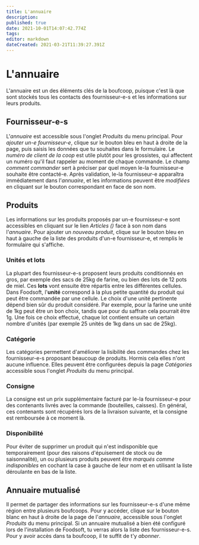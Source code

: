 ```yaml
---
title: L'annuaire
description: 
published: true
date: 2021-10-01T14:07:42.774Z
tags: 
editor: markdown
dateCreated: 2021-03-21T11:39:27.391Z
---
```


# L'annuaire
L'annuaire est un des éléments clés de la boufcoop, puisque c'est là que sont stockés tous les contacts des fournisseur-e-s et les informations sur leurs produits.

## Fournisseur-e-s
L'*annuaire* est accessible sous l'onglet *Produits* du menu principal. Pour *ajouter un-e fournisseur-e*, clique sur le bouton bleu en haut à droite de la page, puis saisis les données que tu souhaites dans le formulaire. Le *numéro de client de la coop* est utile plutôt pour les grossistes, qui affectent un numéro qu'il faut rappeler au moment de chaque commande. Le champ *comment commander* sert à préciser par quel moyen le-la fournisseur-e souhaite être contacté-e. Après validation, le-la fournisseur-e apparaîtra immédiatement dans l'*annuaire*, et les informations peuvent être *modifiées* en cliquant sur le bouton correspondant en face de son nom.

## Produits
Les informations sur les produits proposés par un-e fournisseur-e sont accessibles en cliquant sur le lien *Articles ()* face à son nom dans l'*annuaire*. Pour ajouter un *nouveau produit*, clique sur le bouton bleu en haut à gauche de la liste des produits d'un-e fournisseur-e, et remplis le formulaire qui s'affiche.

### Unités et lots
La plupart des fournisseur-e-s proposent leurs produits conditionnés en gros, par exemple des sacs de 25kg de farine, ou bien des lots de 12 pots de miel. Ces **lots** vont ensuite être répartis entre les différentes cellules. Dans Foodsoft, l'**unité** correspond à la plus petite quantité du produit qui peut être commandée par une cellule. Le choix d'une unité pertinente dépend bien sûr du produit considéré. Par exemple, pour la farine une unité de 1kg peut être un bon choix, tandis que pour du saffran cela pourrait être 1g. Une fois ce choix effectué, chaque lot contient ensuite un certain nombre d'unités (par exemple 25 unités de 1kg dans un sac de 25kg).

### Catégorie
Les catégories permettent d'améliorer la lisibilité des commandes chez les fournisseur-e-s proposant beaucoup de produits. Hormis cela elles n'ont aucune influence. Elles peuvent être configurées depuis la page *Catégories* accessible sous l'onglet *Produits* du menu principal.

### Consigne
La consigne est un prix supplémentaire facturé par le-la fournisseur-e pour des contenants livrés avec la commande (bouteilles, caisses). En général, ces contenants sont récupérés lors de la livraison suivante, et la consigne est remboursée à ce moment là.

### Disponibilité
Pour éviter de supprimer un produit qui n'est indisponible que temporairement (pour des raisons d'épuisement de stock ou de saisonnalité), un ou plusieurs produits peuvent être *marqués comme indisponibles* en cochant la case à gauche de leur nom et en utilisant la liste déroulante en bas de la liste.

## Annuaire mutualisé
Il permet de partager des informations sur les fournisseur-e-s d'une même région entre plusieurs boufcoops. Pour y accéder, clique sur le bouton blanc en haut à droite de la page de l'*annuaire*, accessible sous l'onglet *Produits* du menu principal. Si un annuaire mutualisé a bien été configuré lors de l'installation de Foodsoft, tu verras alors la liste des fournisseur-e-s. Pour y avoir accès dans ta boufcoop, il te suffit de t'y *abonner*.